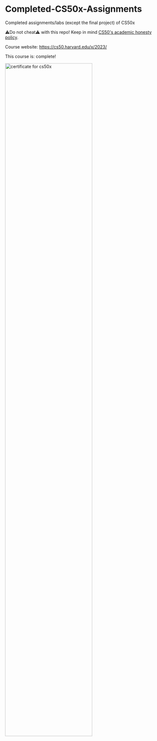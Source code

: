 # Completed-CS50x-Assignments

Completed assignments/labs (except the final project) of CS50x

⚠️Do not cheat⚠️ with this repo! Keep in mind [CS50's academic honesty policy](https://cs50.harvard.edu/x/2023/honesty/).

Course website: https://cs50.harvard.edu/x/2023/

This course is: complete!

<img src="https://certificates.cs50.io/730cc607-dd21-402a-a285-8c0aef44eae9.png?size=letter" alt="certificate for cs50x" style="width: 75%;">

